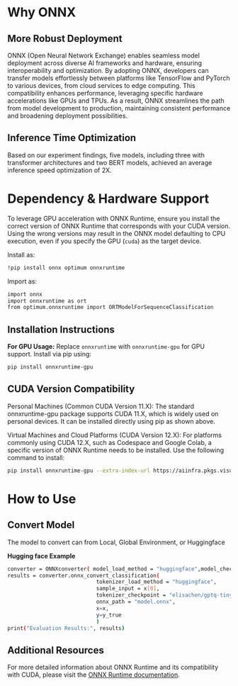 # Why ONNX

## More Robust Deployment

ONNX (Open Neural Network Exchange) enables seamless model deployment across diverse AI frameworks and hardware, ensuring interoperability and optimization. By adopting ONNX, developers can transfer models effortlessly between platforms like TensorFlow and PyTorch to various devices, from cloud services to edge computing. This compatibility enhances performance, leveraging specific hardware accelerations like GPUs and TPUs. As a result, ONNX streamlines the path from model development to production, maintaining consistent performance and broadening deployment possibilities.

## Inference Time Optimization

Based on our experiment findings, five models, including three with transformer architectures and two BERT models, achieved an average inference speed optimization of 2X.

# Dependency & Hardware Support

To leverage GPU acceleration with ONNX Runtime, ensure you install the correct version of ONNX Runtime that corresponds with your CUDA version. Using the wrong versions may result in the ONNX model defaulting to CPU execution, even if you specify the GPU (`cuda`) as the target device.

Install as:

```sh
!pip install onnx optimum onnxruntime
```

Import as:
```sh
import onnx
import onnxruntime as ort
from optimum.onnxruntime import ORTModelForSequenceClassification
```


## Installation Instructions

**For GPU Usage:** Replace `onnxruntime` with `onnxruntime-gpu` for GPU support. Install via pip using:

```sh
pip install onnxruntime-gpu
```

## CUDA Version Compatibility
Personal Machines (Common CUDA Version 11.X): The standard onnxruntime-gpu package supports CUDA 11.X, which is widely used on personal devices. It can be installed directly using pip as shown above.

Virtual Machines and Cloud Platforms (CUDA Version 12.X): For platforms commonly using CUDA 12.X, such as Codespace and Google Colab, a specific version of ONNX Runtime needs to be installed. Use the following command to install:

```sh
pip install onnxruntime-gpu --extra-index-url https://aiinfra.pkgs.visualstudio.com/PublicPackages/_packaging/onnxruntime-cuda-12/pypi/simple/
```

# How to Use

## Convert Model
The model to convert can from Local, Global Environment, or Huggingface

**Hugging face Example**

```sh
converter = ONNXconverter( model_load_method = "huggingface",model_checkpoint = "elisachen/gptq-tinyllama-classification", device="cuda",op_version = 14, architecture="transformer")
results = converter.onnx_convert_classification(
                            tokenizer_load_method = "huggingface",
                            sample_input = x[0],
                            tokenizer_checkpoint = "elisachen/gptq-tinyllama-classification",
                            onnx_path = "model.onnx",
                            x=x,
                            y=y_true
                            )
print("Evaluation Results:", results)
```


## Additional Resources

For more detailed information about ONNX Runtime and its compatibility with CUDA, please visit the [ONNX Runtime documentation](https://onnxruntime.ai/docs/execution-providers/CUDA-ExecutionProvider.html).

